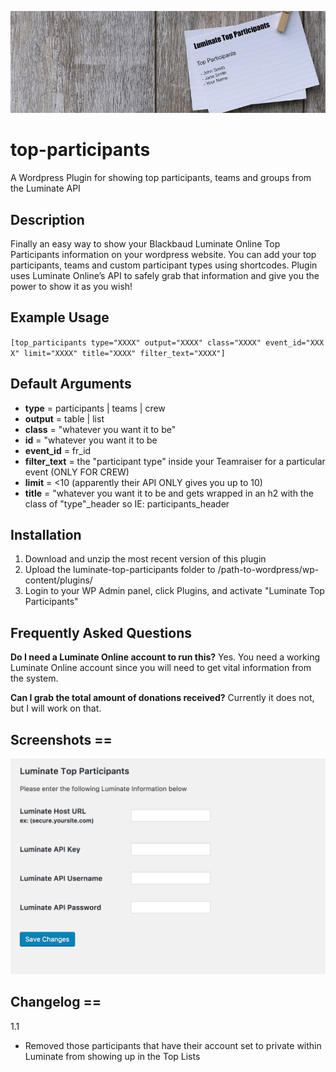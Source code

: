 ![alt text](banner-772x250.jpg "Top Participants")


# top-participants
A Wordpress Plugin for showing top participants, teams and groups from the Luminate API

## Description

Finally an easy way to show your Blackbaud Luminate Online Top Participants information on your wordpress website.  You can add your top participants, teams and custom participant types using shortcodes. Plugin uses Luminate Online’s API to safely grab that information and give you the power to show it as you wish!

## Example Usage

`[top_participants type="XXXX" output="XXXX" class="XXXX" event_id="XXXX" limit="XXXX" title="XXXX" filter_text="XXXX"]`


## Default Arguments
- **type** = participants | teams | crew
- **output** = table | list
- **class** = "whatever you want it to be"  
- **id** = "whatever you want it to be  
- **event_id** = fr_id  
- **filter_text** = the "participant type" inside your Teamraiser for a particular event (ONLY FOR CREW)
- **limit** = <10 (apparently their API ONLY gives you up to 10) 
- **title** = "whatever you want it to be and gets wrapped in an h2 with the class of "type"_header so IE: participants_header 

## Installation

1. Download and unzip the most recent version of this plugin
2. Upload the luminate-top-participants folder to /path-to-wordpress/wp-content/plugins/
3. Login to your WP Admin panel, click Plugins, and activate "Luminate Top Participants"

## Frequently Asked Questions
**Do I need a Luminate Online account to run this?**
Yes. You need a working Luminate Online account since you will need to get vital information from the system.

**Can I grab the total amount of donations received?**
Currently it does not, but I will work on that.



## Screenshots == 
![alt text](screenshot-1.png "Admin Settings")

## Changelog ==
1.1
* Removed those participants that have their account set to private within Luminate from showing up in the Top Lists
